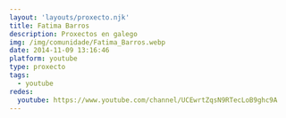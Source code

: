 ```yaml
---
layout: 'layouts/proxecto.njk'
title: Fatima Barros
description: Proxectos en galego
img: /img/comunidade/Fatima_Barros.webp
date: 2014-11-09 13:16:46
platform: youtube
type: proxecto
tags:
  - youtube
redes:
  youtube: https://www.youtube.com/channel/UCEwrtZqsN9RTecLoB9ghc9A
---
```

